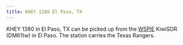 ```yaml
---
title: KHEY 1380 El Paso, TX
---
```

KHEY 1380 in El Paso, TX can be picked up from the
[W5PIE] KiwiSDR (DM61tw) in El Paso. The station carries
the Texas Rangers.

[W5PIE]:http://w5pie.proxy.kiwisdr.com:8073/

